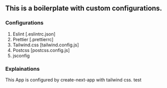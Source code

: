 ## This is a boilerplate with custom configurations.

### Configurations

1. Eslint [.eslintrc.json]
2. Prettier [.prettierrc]
3. Tailwind.css [tailwind.config.js]
4. Postcss [postcss.config.js]
5. jsconfig

### Explainations

This App is configured by create-next-app with tailwind css.
test